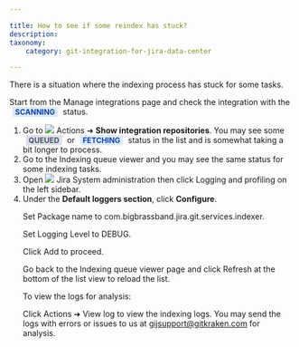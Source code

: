 ```yaml
---

title: How to see if some reindex has stuck?
description:
taxonomy:
    category: git-integration-for-jira-data-center

---
```


There is a situation where the indexing process has stuck for some tasks.

Start from the Manage integrations page and check the integration with the <b style='background-color:#DEEAFE; padding:1px 5px; color:#0C42A3; border-radius:3px; margin: 0 5px; font-size: small;'>SCANNING</b> status.

<ol>
    <li>
        Go to <img src='/wp-content/uploads/actions-icon.png' /> Actions ➜ <b>Show integration repositories</b>. You may see some <b style='background-color:#DEE0E5; padding:1px 5px; color:#44516C; border-radius:3px; margin: 0 5px; font-size: small;'>QUEUED</b> or <b style='background-color:#DEEAFE; padding:1px 5px; color:#0C42A3; border-radius:3px; margin: 0 5px; font-size: small;'>FETCHING</b> status in the list and is somewhat taking a bit longer to process.
    </li>
    <li>
        Go to the Indexing queue viewer and you may see the same status for some indexing tasks.
    </li>
    <li>
        Open <img src='/wp-content/uploads/actions-icon.png' /> Jira System administration then click Logging and profiling on the left sidebar.
    </li>
    <li>
        Under the <b>Default loggers section</b>, click <b>Configure</b>.

Set Package name to com.bigbrassband.jira.git.services.indexer.

Set Logging Level to DEBUG.

Click Add to proceed.

Go back to the Indexing queue viewer page and click Refresh at the bottom of the list view to reload the list.

To view the logs for analysis:

Click Actions ➜ View log to view the indexing logs. You may send the logs with errors or issues to us at gijsupport@gitkraken.com for analysis.